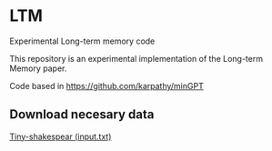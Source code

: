 # LTM
Experimental Long-term memory code

This repository is an experimental implementation of the Long-term Memory paper.

Code based in https://github.com/karpathy/minGPT

Download necesary data
-------------------------------------
[Tiny-shakespear (input.txt)](https://raw.githubusercontent.com/karpathy/char-rnn/master/data/tinyshakespeare/input.txt)
